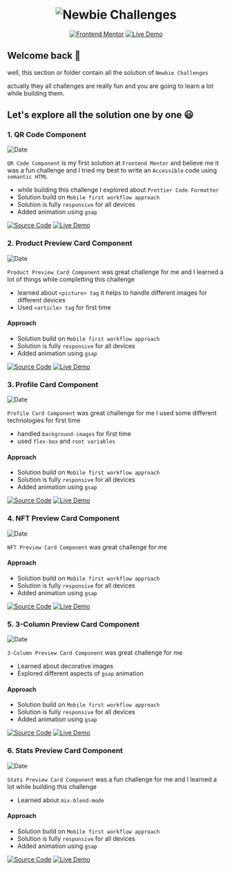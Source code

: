 <h1 align="center"><img src="https://firebasestorage.googleapis.com/v0/b/github-images-51d28.appspot.com/o/Newbie_Solutions.png?alt=media&token=e54fa214-b9d1-4b0e-a4cd-d979807c2726" alt="Newbie Challenges"></h1>

<div align="center">
<span>
 <a href="https://www.frontendmentor.io/challenges"><img src="https://img.shields.io/badge/Frontend-Mentor-blue?style=for-the-badge&logo=&logoColor=white" alt="Frontend Mentor"></a>
 </span>
 <span>
  <a href="https://www.frontendmentor.io/challenges"><img src="https://img.shields.io/badge/Live-Demo-red?style=for-the-badge&logo=&logoColor=white" alt="Live Demo"></a>
 </span>
 </div>
  
## Welcome back 👋
well, this section or folder contain all the solution of `Newbie Challenges`

actually they all challenges are really fun and you are going to learn a lot while building them.

## Let's explore all the solution one by one 😃

### 1. QR Code Component
<img src="https://img.shields.io/badge/Date-23/05/2023-red?style=for-the-badge&logo=&logoColor=white" alt="Date">

`QR Code Component` is my first solution at `Frontend Mentor` and believe me it was a fun challenge and I tried my best to write an `Accessible` code using `semantic HTML`

* while building this challenge I explored about `Prettier Code Formatter`
* Solution build on `Mobile first workflow approach`
* Solution is fully `responsive` for all devices
* Added animation using `gsap`

<div align="left">
<span>
 <a href="https://github.com/MrSandipSharma/Frontend-Mentor-Solutions/tree/main/Newbie/QR%20code%20component"><img src="https://img.shields.io/badge/Source Code-blue?style=for-the-badge&logo=&logoColor=white" alt="Source Code"></a>
 </span>
 <span>
  <a href="https://frontend-mentor-solutions-by-ss.netlify.app/newbie/qr%20code%20component/"><img src="https://img.shields.io/badge/Live Demo-red?style=for-the-badge&logo=&logoColor=white" alt="Live Demo"></a>
 </span>
 </div>

### 2. Product Preview Card Component
<img src="https://img.shields.io/badge/Date-24/05/2023-red?style=for-the-badge&logo=&logoColor=white" alt="Date">

`Product Preview Card Component` was great challenge for me and I learned a lot of things while completting this challenge

* learned about `<picture> tag` it helps to handle different images for different devices
* Used `<article> tag` for first time

#### Approach

* Solution build on `Mobile first workflow approach`
* Solution is fully `responsive` for all devices
* Added animation using `gsap`

<div align="left">
<span>
 <a href="https://github.com/MrSandipSharma/Frontend-Mentor-Solutions/tree/main/Newbie/product-preview-card-component"><img src="https://img.shields.io/badge/Source Code-blue?style=for-the-badge&logo=&logoColor=white" alt="Source Code"></a>
 </span>
 <span>
  <a href="https://frontend-mentor-solutions-by-ss.netlify.app/newbie/product-preview-card-component/"><img src="https://img.shields.io/badge/Live Demo-red?style=for-the-badge&logo=&logoColor=white" alt="Live Demo"></a>
 </span>
 </div>
 
 ### 3. Profile Card Component
<img src="https://img.shields.io/badge/Date-24/05/2023-red?style=for-the-badge&logo=&logoColor=white" alt="Date">

`Profile Card Component` was great challenge for me I used some different technologies for first time

* handled `background-images` for first time
* used `flex-box` and `root variables`

#### Approach

* Solution build on `Mobile first workflow approach`
* Solution is fully `responsive` for all devices
* Added animation using `gsap`

<div align="left">
<span>
 <a href="https://github.com/MrSandipSharma/Frontend-Mentor-Solutions/tree/main/Newbie/profile-card-component"><img src="https://img.shields.io/badge/Source Code-blue?style=for-the-badge&logo=&logoColor=white" alt="Source Code"></a>
 </span>
 <span>
  <a href="https://frontend-mentor-solutions-by-ss.netlify.app/newbie/profile-card-component/"><img src="https://img.shields.io/badge/Live Demo-red?style=for-the-badge&logo=&logoColor=white" alt="Live Demo"></a>
 </span>
 </div>
 
 ### 4. NFT Preview Card Component
<img src="https://img.shields.io/badge/Date-26/05/2023-red?style=for-the-badge&logo=&logoColor=white" alt="Date">

`NFT Preview Card Component` was great challenge for me 

#### Approach

* Solution build on `Mobile first workflow approach`
* Solution is fully `responsive` for all devices
* Added animation using `gsap`

<div align="left">
<span>
 <a href="https://github.com/MrSandipSharma/Frontend-Mentor-Solutions/tree/main/Newbie/nft-preview-card-component"><img src="https://img.shields.io/badge/Source Code-blue?style=for-the-badge&logo=&logoColor=white" alt="Source Code"></a>
 </span>
 <span>
  <a href="https://frontend-mentor-solutions-by-ss.netlify.app/newbie/nft-preview-card-component/"><img src="https://img.shields.io/badge/Live Demo-red?style=for-the-badge&logo=&logoColor=white" alt="Live Demo"></a>
 </span>
 </div>
 
 ### 5. 3-Column Preview Card Component
<img src="https://img.shields.io/badge/Date-27/05/2023-red?style=for-the-badge&logo=&logoColor=white" alt="Date">

`3-Column Preview Card Component` was great challenge for me 

* Learned about decorative images
* Explored different aspects of `gsap` animation

#### Approach

* Solution build on `Mobile first workflow approach`
* Solution is fully `responsive` for all devices
* Added animation using `gsap`

<div align="left">
<span>
 <a href="https://github.com/MrSandipSharma/Frontend-Mentor-Solutions/tree/main/Newbie/3-column-preview-card-component"><img src="https://img.shields.io/badge/Source Code-blue?style=for-the-badge&logo=&logoColor=white" alt="Source Code"></a>
 </span>
 <span>
  <a href="https://frontend-mentor-solutions-by-ss.netlify.app/newbie/3-column-preview-card-component/"><img src="https://img.shields.io/badge/Live Demo-red?style=for-the-badge&logo=&logoColor=white" alt="Live Demo"></a>
 </span>
 </div>
 
  ### 6. Stats Preview Card Component
<img src="https://img.shields.io/badge/Date-29/05/2023-red?style=for-the-badge&logo=&logoColor=white" alt="Date">

`Stats Preview Card Component` was a fun challenge for me and I learned a lot while building this challenge

* Learned about `mix-blend-mode`

#### Approach

* Solution build on `Mobile first workflow approach`
* Solution is fully `responsive` for all devices
* Added animation using `gsap`

<div align="left">
<span>
 <a href="https://github.com/MrSandipSharma/Frontend-Mentor-Solutions/tree/main/Newbie/stats-preview-card-component"><img src="https://img.shields.io/badge/Source Code-blue?style=for-the-badge&logo=&logoColor=white" alt="Source Code"></a>
 </span>
 <span>
  <a href="https://frontend-mentor-solutions-by-ss.netlify.app/newbie/stats-preview-card-component/"><img src="https://img.shields.io/badge/Live Demo-red?style=for-the-badge&logo=&logoColor=white" alt="Live Demo"></a>
 </span>
 </div>
